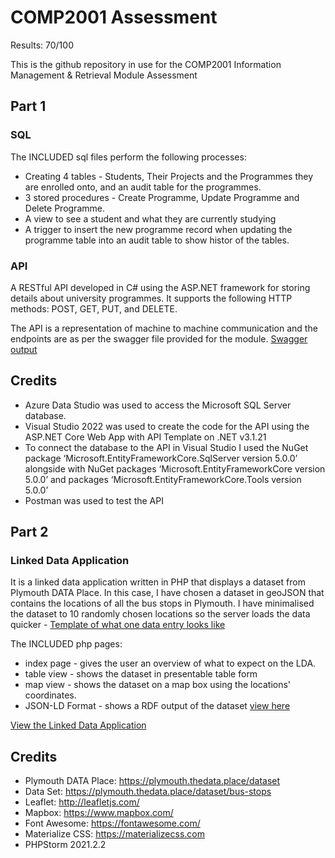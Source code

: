 # COMP2001 Assessment

Results: 70/100

This is the github repository in use for the COMP2001 Information Management &amp; Retrieval Module Assessment

## Part 1

### SQL 


The INCLUDED sql files perform the following processes: 

* Creating 4 tables - Students, Their Projects and the Programmes they are enrolled onto, and an audit table for the programmes.
* 3 stored procedures - Create Programme, Update Programme and Delete Programme.
* A view to see a student and what they are currently studying
* A trigger to insert the new programme record when updating the programme table into an audit table to show histor of the tables. 


### API

A RESTful API developed in C# using the ASP.NET framework for storing details about university programmes. It supports the following HTTP methods: POST, GET, PUT, and DELETE.

The API is a representation of machine to machine communication and the endpoints are as per the swagger file provided for the module. [Swagger output](https://github.com/Parker06/COMP2001-Coursework/blob/main/COMP2001-API-SWAGGER.png)

## Credits

* Azure Data Studio was used to access the Microsoft SQL Server database.
* Visual Studio 2022 was used to create the code for the API using the ASP.NET Core Web App with API Template on .NET v3.1.21
* To connect the database to the API in Visual Studio I used the NuGet package ‘Microsoft.EntityFrameworkCore.SqlServer version 5.0.0’ alongside with NuGet packages ‘Microsoft.EntityFrameworkCore version 5.0.0’ and packages ‘Microsoft.EntityFrameworkCore.Tools version 5.0.0’
* Postman was used to test the API

## Part 2

### Linked Data Application

It is a linked data application written in PHP that displays a dataset from Plymouth DATA Place. In this case, I have chosen a dataset in geoJSON that contains the locations of all the bus stops in Plymouth. I have minimalised the dataset to 10 randomly chosen locations so the server loads the data quicker - [Template of what one data entry looks like](https://github.com/Parker06/COMP2001-Coursework/blob/main/Linked%20Data%20Application/dataset/templateOfBusStop.txt)

The INCLUDED php pages: 

* index page - gives the user an overview of what to expect on the LDA.
* table view - shows the dataset in presentable table form
* map view - shows the dataset on a map box using the locations' coordinates.
* JSON-LD Format - shows a RDF output of the dataset [view here](http://web.socem.plymouth.ac.uk/COMP2001/hparker/busstop/)

[View the Linked Data Application](http://web.socem.plymouth.ac.uk/COMP2001/hparker/public/)

## Credits

* Plymouth DATA Place: https://plymouth.thedata.place/dataset
* Data Set: https://plymouth.thedata.place/dataset/bus-stops
* Leaflet: http://leafletjs.com/
* Mapbox: https://www.mapbox.com/
* Font Awesome: https://fontawesome.com/
* Materialize CSS: https://materializecss.com
* PHPStorm 2021.2.2
